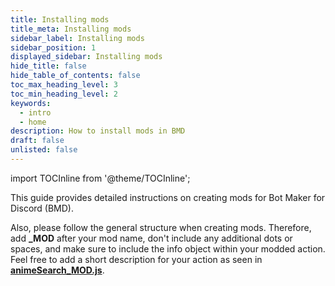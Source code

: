 ```yaml
---
title: Installing mods
title_meta: Installing mods
sidebar_label: Installing mods
sidebar_position: 1
displayed_sidebar: Installing mods
hide_title: false
hide_table_of_contents: false
toc_max_heading_level: 3
toc_min_heading_level: 2
keywords:
  - intro
  - home
description: How to install mods in BMD
draft: false
unlisted: false
---
```


import TOCInline from '@theme/TOCInline';

<TOCInline toc={toc} maxHeadingLevel={2} minHeadingLevel={2}/>

This guide provides detailed instructions on creating mods for Bot Maker for Discord (BMD).

Also, please follow the general structure when creating mods. Therefore, add **\_MOD** after your mod name, don't include any additional dots or spaces, and make sure to include the info object within your modded action.
Feel free to add a short description for your action as seen in [**animeSearch_MOD.js**](https://github.com/RatWasHere/bmods/blob/master/Actions/animeSearch_MOD.js).